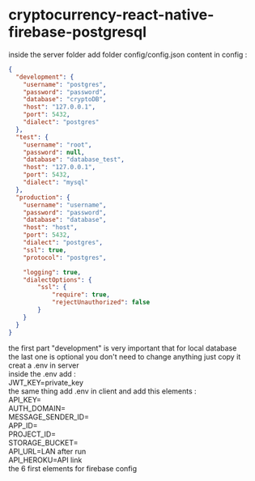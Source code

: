 # cryptocurrency-react-native-firebase-postgresql
inside the server folder add folder config/config.json 
content in config : 
```json
{
  "development": {
    "username": "postgres",
    "password": "password",
    "database": "cryptoDB",
    "host": "127.0.0.1",
    "port": 5432,
    "dialect": "postgres"
  },
  "test": {
    "username": "root",
    "password": null,
    "database": "database_test",
    "host": "127.0.0.1",
    "port": 5432,
    "dialect": "mysql"
  },
  "production": {
    "username": "username",
    "password": "password",
    "database": "database",
    "host": "host",
    "port": 5432,
    "dialect": "postgres",
    "ssl": true,
    "protocol": "postgres",

    "logging": true, 
    "dialectOptions": { 
        "ssl": {
            "require": true,
            "rejectUnauthorized": false 
        }
    }
  }
}
```
the first part "development" is very important that for local database </br>
the last one is optional you don't need to change anything just copy it </br>
creat a .env in server </br>
inside the .env add : </br>
JWT_KEY=private_key</br>
the same thing add .env in client and add this elements : </br>
API_KEY=</br>
AUTH_DOMAIN=</br>
MESSAGE_SENDER_ID=</br>
APP_ID=</br>
PROJECT_ID=</br>
STORAGE_BUCKET=</br>
API_URL=LAN after run</br>
API_HEROKU=API link </br>
the 6 first elements for firebase config </br>